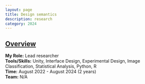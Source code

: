 ```yaml
---
layout: page
title: Design semantics
description: research
category: 2024
---
```


## <u>Overview</u>
**My Role:** Lead researcher   
**Tools/Skills:** Unity, Interface Design, Experimental Design, Image Classification, Statistical Analysis, Python, R   
**Time:** August 2022 - August 2024 (2 years)  
**Team:** N/A

